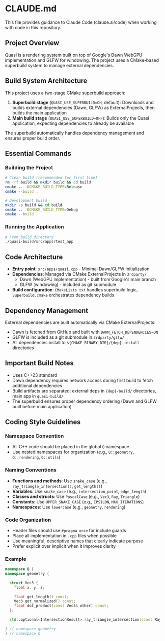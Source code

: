 # CLAUDE.md

This file provides guidance to Claude Code (claude.ai/code) when working with code in this repository.

## Project Overview

Quasi is a rendering system built on top of Google's Dawn WebGPU implementation and GLFW for windowing. The project uses a CMake-based superbuild system to manage external dependencies.

## Build System Architecture

This project uses a two-stage CMake superbuild approach:

1. **Superbuild stage** (`QUASI_USE_SUPERBUILD=ON`, default): Downloads and builds external dependencies (Dawn, GLFW) as ExternalProjects, then builds the main application
2. **Main build stage** (`QUASI_USE_SUPERBUILD=OFF`): Builds only the Quasi application, expecting dependencies to already be available

The superbuild automatically handles dependency management and ensures proper build order.

## Essential Commands

### Building the Project
```bash
# Clean build (recommended for first time)
rm -rf build && mkdir build && cd build
cmake .. -DCMAKE_BUILD_TYPE=Release
cmake --build .

# Development build
mkdir -p build && cd build
cmake .. -DCMAKE_BUILD_TYPE=Debug
cmake --build .
```

### Running the Application
```bash
# From build directory
./quasi-build/src/apps/test_app
```

## Code Architecture

- **Entry point**: `src/apps/quasi.cpp` - Minimal Dawn/GLFW initialization
- **Dependencies**: Managed via CMake ExternalProjects in `3rdparty/`
  - Dawn (WebGPU implementation) - built from Google's main branch
  - GLFW (windowing) - included as git submodule
- **Build configuration**: `CMakeLists.txt` handles superbuild logic, `Superbuild.cmake` orchestrates dependency builds

## Dependency Management

External dependencies are built automatically via CMake ExternalProjects:
- Dawn is fetched from GitHub and built with `DAWN_FETCH_DEPENDENCIES=ON`
- GLFW is included as a git submodule in `3rdparty/glfw/`
- All dependencies install to `${CMAKE_BINARY_DIR}/{dep}-install` directories

## Important Build Notes

- Uses C++23 standard
- Dawn dependency requires network access during first build to fetch additional dependencies
- Build artifacts are separated: external deps in `{dep}-build/` directories, main app in `quasi-build/`
- The superbuild ensures proper dependency ordering (Dawn and GLFW built before main application)

## Coding Style Guidelines

### Namespace Convention
- All C++ code should be placed in the global `Q` namespace
- Use nested namespaces for organization (e.g., `Q::geometry`, `Q::rendering`, `Q::utils`)

### Naming Conventions
- **Functions and methods**: Use `snake_case` (e.g., `ray_triangle_intersection()`, `get_length()`)
- **Variables**: Use `snake_case` (e.g., `intersection_point`, `edge_length`)
- **Classes and structs**: Use `PascalCase` (e.g., `Vec3`, `Ray`, `Triangle`)
- **Constants**: Use `UPPER_SNAKE_CASE` (e.g., `EPSILON`, `MAX_ITERATIONS`)
- **Namespaces**: Use `lowercase` (e.g., `geometry`, `rendering`)

### Code Organization
- Header files should use `#pragma once` for include guards
- Place all implementation in `.cpp` files when possible
- Use meaningful, descriptive names that clearly indicate purpose
- Prefer explicit over implicit when it improves clarity

### Example
```cpp
namespace Q {
namespace geometry {
  
  struct Vec3 {
    float x, y, z;
    
    float get_length() const;
    Vec3 get_normalized() const;
    float dot_product(const Vec3& other) const;
  };
  
  std::optional<IntersectionResult> ray_triangle_intersection(const Ray& ray, const Triangle& triangle);
  
} // namespace geometry
} // namespace Q
```
